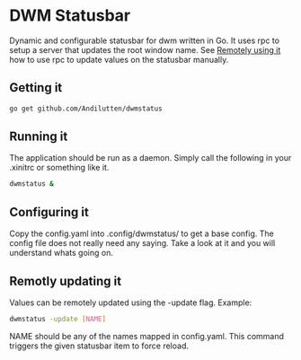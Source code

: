 # DWM Statusbar

Dynamic and configurable statusbar for dwm written in Go.
It uses rpc to setup a server that updates the root window name.
See [Remotely using it](#remotely-using-it) how to use rpc to 
update values on the statusbar manually.

## Getting it

```sh
go get github.com/Andilutten/dwmstatus
```

## Running it

The application should be run as a daemon. Simply
call the following in your .xinitrc or something like it.

```sh
dwmstatus &
```

## Configuring it

Copy the config.yaml into .config/dwmstatus/ to get
a base config. The config file does not really need any
saying. Take a look at it and you will understand whats
going on.

## Remotly updating it

Values can be remotely updated using the -update flag.
Example:
```sh
dwmstatus -update [NAME]
```

NAME should be any of the names mapped in config.yaml.
This command triggers the given statusbar item to force reload.

